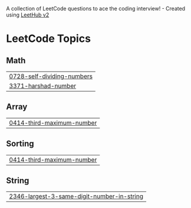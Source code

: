 A collection of LeetCode questions to ace the coding interview! - Created using [LeetHub v2](https://github.com/arunbhardwaj/LeetHub-2.0)
<!---LeetCode Topics Start-->
# LeetCode Topics
## Math
|  |
| ------- |
| [0728-self-dividing-numbers](https://github.com/Santhosh-1801/LeetCode-Problems-Using-JAVA/tree/master/0728-self-dividing-numbers) |
| [3371-harshad-number](https://github.com/Santhosh-1801/LeetCode-Problems-Using-JAVA/tree/master/3371-harshad-number) |
## Array
|  |
| ------- |
| [0414-third-maximum-number](https://github.com/Santhosh-1801/LeetCode-Problems-Using-JAVA/tree/master/0414-third-maximum-number) |
## Sorting
|  |
| ------- |
| [0414-third-maximum-number](https://github.com/Santhosh-1801/LeetCode-Problems-Using-JAVA/tree/master/0414-third-maximum-number) |
## String
|  |
| ------- |
| [2346-largest-3-same-digit-number-in-string](https://github.com/Santhosh-1801/LeetCode-Problems-Using-JAVA/tree/master/2346-largest-3-same-digit-number-in-string) |
<!---LeetCode Topics End-->